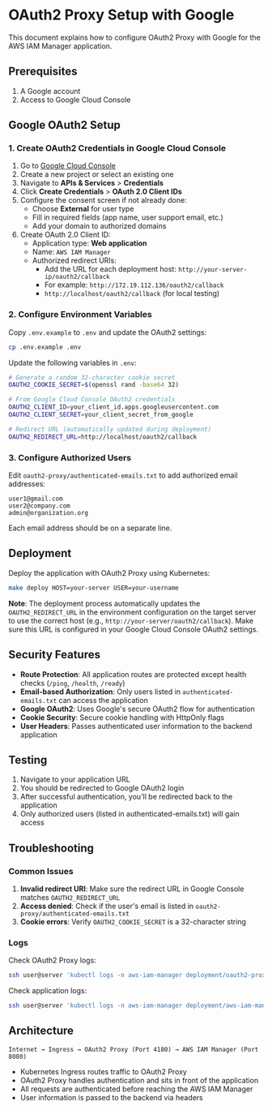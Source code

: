 # OAuth2 Proxy Setup with Google

This document explains how to configure OAuth2 Proxy with Google for the AWS IAM Manager application.

## Prerequisites

1. A Google account
2. Access to Google Cloud Console

## Google OAuth2 Setup

### 1. Create OAuth2 Credentials in Google Cloud Console

1. Go to [Google Cloud Console](https://console.cloud.google.com/)
2. Create a new project or select an existing one
3. Navigate to **APIs & Services** > **Credentials**
4. Click **Create Credentials** > **OAuth 2.0 Client IDs**
5. Configure the consent screen if not already done:
   - Choose **External** for user type
   - Fill in required fields (app name, user support email, etc.)
   - Add your domain to authorized domains
6. Create OAuth 2.0 Client ID:
   - Application type: **Web application**
   - Name: `AWS IAM Manager`
   - Authorized redirect URIs:
     - Add the URL for each deployment host: `http://your-server-ip/oauth2/callback`
     - For example: `http://172.19.112.136/oauth2/callback`
     - `http://localhost/oauth2/callback` (for local testing)

### 2. Configure Environment Variables

Copy `.env.example` to `.env` and update the OAuth2 settings:

```bash
cp .env.example .env
```

Update the following variables in `.env`:

```bash
# Generate a random 32-character cookie secret
OAUTH2_COOKIE_SECRET=$(openssl rand -base64 32)

# From Google Cloud Console OAuth2 credentials
OAUTH2_CLIENT_ID=your_client_id.apps.googleusercontent.com
OAUTH2_CLIENT_SECRET=your_client_secret_from_google

# Redirect URL (automatically updated during deployment)
OAUTH2_REDIRECT_URL=http://localhost/oauth2/callback
```

### 3. Configure Authorized Users

Edit `oauth2-proxy/authenticated-emails.txt` to add authorized email addresses:

```
user1@gmail.com
user2@company.com
admin@organization.org
```

Each email address should be on a separate line.

## Deployment

Deploy the application with OAuth2 Proxy using Kubernetes:

```bash
make deploy HOST=your-server USER=your-username
```

**Note**: The deployment process automatically updates the `OAUTH2_REDIRECT_URL` in the environment configuration on the target server to use the correct host (e.g., `http://your-server/oauth2/callback`). Make sure this URL is configured in your Google Cloud Console OAuth2 settings.

## Security Features

- **Route Protection**: All application routes are protected except health checks (`/ping`, `/health`, `/ready`)
- **Email-based Authorization**: Only users listed in `authenticated-emails.txt` can access the application
- **Google OAuth2**: Uses Google's secure OAuth2 flow for authentication
- **Cookie Security**: Secure cookie handling with HttpOnly flags
- **User Headers**: Passes authenticated user information to the backend application

## Testing

1. Navigate to your application URL
2. You should be redirected to Google OAuth2 login
3. After successful authentication, you'll be redirected back to the application
4. Only authorized users (listed in authenticated-emails.txt) will gain access

## Troubleshooting

### Common Issues

1. **Invalid redirect URI**: Make sure the redirect URL in Google Console matches `OAUTH2_REDIRECT_URL`
2. **Access denied**: Check if the user's email is listed in `oauth2-proxy/authenticated-emails.txt`
3. **Cookie errors**: Verify `OAUTH2_COOKIE_SECRET` is a 32-character string

### Logs

Check OAuth2 Proxy logs:
```bash
ssh user@server 'kubectl logs -n aws-iam-manager deployment/oauth2-proxy'
```

Check application logs:
```bash
ssh user@server 'kubectl logs -n aws-iam-manager deployment/aws-iam-manager'
```

## Architecture

```
Internet → Ingress → OAuth2 Proxy (Port 4180) → AWS IAM Manager (Port 8080)
```

- Kubernetes Ingress routes traffic to OAuth2 Proxy
- OAuth2 Proxy handles authentication and sits in front of the application
- All requests are authenticated before reaching the AWS IAM Manager
- User information is passed to the backend via headers